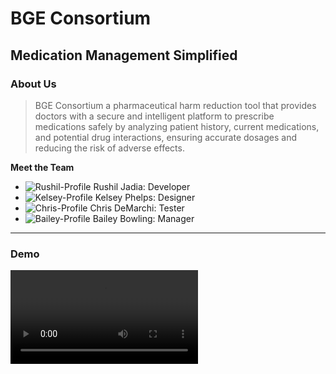 # BGE Consortium
## Medication Management Simplified

### About Us
> BGE Consortium a pharmaceutical harm reduction tool that provides doctors with a secure and intelligent platform to prescribe medications safely by analyzing patient history, current medications, and potential drug interactions, ensuring accurate dosages and reducing the risk of adverse effects.

**Meet the Team**
- ![Rushil-Profile]() Rushil Jadia: Developer
- ![Kelsey-Profile]() Kelsey Phelps: Designer 
- ![Chris-Profile]() Chris DeMarchi: Tester
- ![Bailey-Profile]() Bailey Bowling: Manager
---
### Demo
![](my_video.mov)
